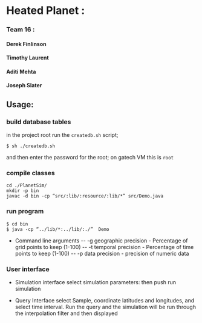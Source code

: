 # Heated Planet : 
### Team 16 :
#### Derek Finlinson
#### Timothy Laurent
#### Aditi Mehta
#### Joseph Slater

## Usage:

### build database tables

in the project root run the `createdb.sh` script;

```
$ sh ./createdb.sh
```
and then enter the password for the root; on gatech VM this is `root`

### compile classes

```
cd ./PlanetSim/
mkdir -p bin
javac -d bin -cp “src/:lib/:resource/:lib/*” src/Demo.java
```

### run program

```
$ cd bin
$ java -cp “../lib/*:../lib/:./”  Demo
```

- Command line arguments
-- -g geographic precision - Percentage of grid points to keep (1-100)
-- -t temporal precision - Percentage of time points to keep (1-100)
-- -p data precision - precision of numeric data 


### User interface

- Simulation interface
select simulation parameters: 
then push run simulation

- Query Interface 
select Sample, coordinate latitudes and longitudes, and select time interval. 
Run the query and the simulation will be run through the interpolation filter and then displayed



